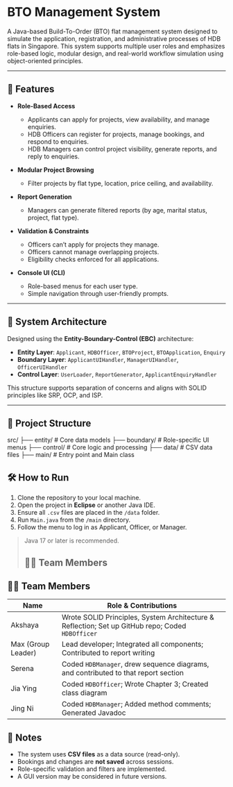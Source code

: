 # BTO Management System

A Java-based Build-To-Order (BTO) flat management system designed to simulate the application, registration, and administrative processes of HDB flats in Singapore. This system supports multiple user roles and emphasizes role-based logic, modular design, and real-world workflow simulation using object-oriented principles.

---

## 🚀 Features

- **Role-Based Access**
  - Applicants can apply for projects, view availability, and manage enquiries.
  - HDB Officers can register for projects, manage bookings, and respond to enquiries.
  - HDB Managers can control project visibility, generate reports, and reply to enquiries.

- **Modular Project Browsing**
  - Filter projects by flat type, location, price ceiling, and availability.

- **Report Generation**
  - Managers can generate filtered reports (by age, marital status, project, flat type).

- **Validation & Constraints**
  - Officers can’t apply for projects they manage.
  - Officers cannot manage overlapping projects.
  - Eligibility checks enforced for all applications.

- **Console UI (CLI)**
  - Role-based menus for each user type.
  - Simple navigation through user-friendly prompts.

---

## 🧱 System Architecture

Designed using the **Entity-Boundary-Control (EBC)** architecture:

- **Entity Layer**: `Applicant`, `HDBOfficer`, `BTOProject`, `BTOApplication`, `Enquiry`
- **Boundary Layer**: `ApplicantUIHandler`, `ManagerUIHandler`, `OfficerUIHandler`
- **Control Layer**: `UserLoader`, `ReportGenerator`, `ApplicantEnquiryHandler`

This structure supports separation of concerns and aligns with SOLID principles like SRP, OCP, and ISP.

---

## 📂 Project Structure

src/
├── entity/                # Core data models
├── boundary/              # Role-specific UI menus
├── control/               # Core logic and processing
├── data/                  # CSV data files
├── main/                  # Entry point and Main class

## 🛠 How to Run

1. Clone the repository to your local machine.
2. Open the project in **Eclipse** or another Java IDE.
3. Ensure all `.csv` files are placed in the `/data` folder.
4. Run `Main.java` from the `/main` directory.
5. Follow the menu to log in as Applicant, Officer, or Manager.

> Java 17 or later is recommended.
> ## 👨‍💻 Team Members

## 👨‍💻 Team Members

| Name             | Role & Contributions                                                                 |
|------------------|----------------------------------------------------------------------------------------|
| Akshaya          | Wrote SOLID Principles, System Architecture & Reflection; Set up GitHub repo; Coded `HDBOfficer` |
| Max (Group Leader) | Lead developer; Integrated all components; Contributed to report writing             |
| Serena           | Coded `HDBManager`, drew sequence diagrams, and contributed to that report section     |
| Jia Ying         | Coded `HDBOfficer`; Wrote Chapter 3; Created class diagram                             |
| Jing Ni          | Coded `HDBManager`; Added method comments; Generated Javadoc                           |


## 📌 Notes

- The system uses **CSV files** as a data source (read-only).
- Bookings and changes are **not saved** across sessions.
- Role-specific validation and filters are implemented.
- A GUI version may be considered in future versions.

